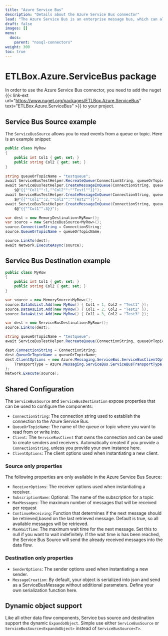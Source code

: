 ```yaml
---
title: "Azure Service Bus"
description: "Details about the Azure Service Bus connector"
lead: "The Azure Service Bus is an enterprise message bus, which can also be connected to an ETLBox data flow. This article will give you an overview how to use the connector."
draft: false
images: []
menu:
  docs:
    parent: "nosql-connectors"
weight: 300
toc: true
---
```


# ETLBox.Azure.ServiceBus package

In order to use the Azure Service Bus connector, you need to add the nuget {{< link-ext url="https://www.nuget.org/packages/ETLBox.Azure.ServiceBus" text="ETLBox.Azure.ServiceBus" >}} to your project. 

## Service Bus Source example

The `ServiceBusSource` allows you to read events from a queue or topic. Here is an example snippet:

```C#
public class MyRow
{
    public int Col1 { get; set; }
    public string Col2 { get; set; }
}
        
string queueOrTopicName = "testqueue";
await ServiceBusTestHelper.RecreateQueue(ConnectionString, queueOrTopicName);
await ServiceBusTestHelper.CreateMessageInQueue(ConnectionString, queueOrTopicName,
    $@"{{""Col1"":1,""Col2"":""Test1""}}");
await ServiceBusTestHelper.CreateMessageInQueue(ConnectionString, queueOrTopicName,
    $@"{{""Col1"":2,""Col2"":""Test2""}}");
await ServiceBusTestHelper.CreateMessageInQueue(ConnectionString, queueOrTopicName,
    $@"{{""Col1"":3}}");

var dest = new MemoryDestination<MyRow>();
var source = new ServiceBusSource<MyRow>();
source.ConnectionString = ConnectionString;
source.QueueOrTopicName = queueOrTopicName;

source.LinkTo(dest);
await Network.ExecuteAsync(source);
```


## Service Bus Destination example

```C#
public class MyRow
{
    public int Col1 { get; set; }
    public string Col2 { get; set; }
}

var source = new MemorySource<MyRow>();
source.DataAsList.Add(new MyRow() { Col1 = 1, Col2 = "Test1" });
source.DataAsList.Add(new MyRow() { Col1 = 2, Col2 = "Test2" });
source.DataAsList.Add(new MyRow() { Col1 = 3, Col2 = "Test3" });

var dest = new ServiceBusDestination<MyRow>();            
source.LinkTo(dest);

string queueOrTopicName = "testqueue";
await ServiceBusTestHelper.RecreateQueue(ConnectionString, queueOrTopicName);

dest.ConnectionString = ConnectionString;
dest.QueueOrTopicName = queueOrTopicName;
dest.ClientOptions = new Azure.Messaging.ServiceBus.ServiceBusClientOptions() {
    TransportType = Azure.Messaging.ServiceBus.ServiceBusTransportType.AmqpWebSockets
};
Network.Execute(source);
```

## Shared Configuration

The `ServiceBusSource` and `ServiceBusDestination` expose properties that can be used to configure the components:

- `ConnectionString`: The connection string used to establish the connection to the Azure Service Bus. 
- `QueueOrTopicName`: The name of the queue or topic where you want to read from or write into. 
- `Client`: The `ServiceBusClient` that owns the connection and can be used to create senders and receivers. Automatically created if you provide a `ConnectionString`, unless you provide your own instance here. 
- `ClientOptions`: The client options used when instantiating a new client.

### Source only properties

The following properties are only available in the Azure Service Bus Source:
- `ReceiverOptions`: The receiver options used when instantiating a receiver. 
- `SubscriptionName`: Optional: The name of the subscription for a topic
- `MaxMessages`: The maximum number of messages that will be received per request
- `ContinueReceiving`: Function that determines if the next message should be retrieved,based on the last retrieved message. Default is true, so all available messages will be retrieved.
- `MaxWaitTime`:  The maximum wait time for the next message. Set this to null if you want to wait indefinitely. If the wait time is has been reached, the Service Bus Source will send the already received messages into the data flow.  

### Destination only properties

- `SenderOptions`: The sender options used when instantiating a new sender. 
- `MessageCreation`: By default, your object is serialized into json and send as a ServiceBusMessage without additional parameters. Define your own serialization function here. 


## Dynamic object support

Like all other data flow components, Service bus source and destination support the dynamic `ExpandoObject`. Simple use either `ServiceBusSource` or `ServiceBusSource<ExpandoObject>` instead of `ServiceBusSource<T>`. 